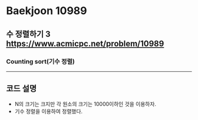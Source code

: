 Baekjoon 10989
=============
수 정렬하기 3 <https://www.acmicpc.net/problem/10989>
---------------
### Counting sort(기수 정렬)
- - -
## 코드 설명
- N의 크기는 크지만 각 원소의 크기는 10000이하인 것을 이용하자.
- 기수 정렬을 이용하여 정렬했다.
